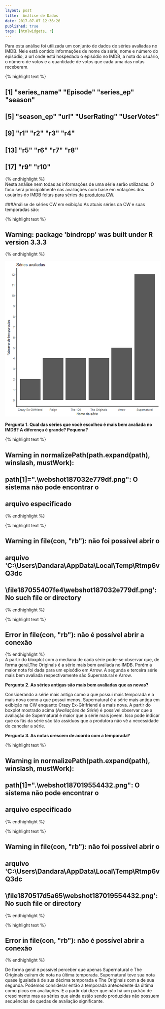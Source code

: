 ```yaml
---
layout: post
title:  Análise de Dados
date: 2017-07-07 12:36:26
published: true
tags: [htmlwidgets, r]
---
```






Para esta análise foi utilizada um conjunto de dados de séries avaliadas no IMDB. Nele está contido informações de nome da série, nome e número do episódio, a url onde está hospedado o episódio no IMDB, a nota do usuário, o número de votos e a quantidade de votos que cada uma das notas receberam.

{% highlight text %}
##  [1] "series_name" "Episode"     "series_ep"   "season"     
##  [5] "season_ep"   "url"         "UserRating"  "UserVotes"  
##  [9] "r1"          "r2"          "r3"          "r4"         
## [13] "r5"          "r6"          "r7"          "r8"         
## [17] "r9"          "r10"
{% endhighlight %}
</br>Nesta análise nem todas as informações de uma série serão utilizadas. O foco será principalmente nas avaliações com base em votações dos usuários do IMDB feitas para séries da [produtora CW](https://en.wikipedia.org/wiki/The_CW).

###Análise de séries CW em exibição
As atuais séries da CW e suas temporadas são:


{% highlight text %}
## Warning: package 'bindrcpp' was built under R version 3.3.3
{% endhighlight %}

![plot of chunk unnamed-chunk-3](/figure/source/primeira-postagem/2017-07-07-primeiro-post/unnamed-chunk-3-1.png)

**Pergunta 1. Qual das séries que você escolheu é mais bem avaliada no IMDB? A diferença é grande? Pequena?**

{% highlight text %}
## Warning in normalizePath(path.expand(path), winslash, mustWork):
## path[1]=".\webshot187032e779df.png": O sistema não pode encontrar o
## arquivo especificado
{% endhighlight %}



{% highlight text %}
## Warning in file(con, "rb"): não foi possível abrir o
## arquivo 'C:\Users\Dandara\AppData\Local\Temp\Rtmp6vQ3dc
## \file187055407fe4\webshot187032e779df.png': No such file or directory
{% endhighlight %}



{% highlight text %}
## Error in file(con, "rb"): não é possível abrir a conexão
{% endhighlight %}
</br> A partir do bloxplot com a mediana de cada série pode-se observar que, de forma geral,The Originals é a série mais bem avaliada no IMDB. Porém a maior nota foi dada para um episódio em Arrow. A segunda e terceira série mais bem avaliada respectivamente são Supernatural e Arrow.

**Pergunta 2. As séries antigas são mais bem avaliadas que as novas?**

Considerando a série mais antiga como a que possui mais temporada e a mais nova como a que possui menos, Supernatural é a série mais antiga em exibição na CW enquanto Crazy Ex-Girlfriend é a mais nova. A partir do boxplot mostrado acima (*Avaliações de Série*) é possível observar que a avaliação de Supernatural é maior que a série mais jovem. Isso pode indicar que os fãs da série são tão assíduos que a produtora não vê a necessidade de cancelar a série. 

**Pergunta 3. As notas crescem de acordo com a temporada?**

{% highlight text %}
## Warning in normalizePath(path.expand(path), winslash, mustWork):
## path[1]=".\webshot187019554432.png": O sistema não pode encontrar o
## arquivo especificado
{% endhighlight %}



{% highlight text %}
## Warning in file(con, "rb"): não foi possível abrir o
## arquivo 'C:\Users\Dandara\AppData\Local\Temp\Rtmp6vQ3dc
## \file1870517d5a65\webshot187019554432.png': No such file or directory
{% endhighlight %}



{% highlight text %}
## Error in file(con, "rb"): não é possível abrir a conexão
{% endhighlight %}

De forma geral é possível perceber que apenas Supernatural e The Originals caíram de nota na última temporada. Supernatural teve sua nota quase igualada à de sua décima temporada e The Originals com a de sua segunda. Podemos considerar então a temporada antecedente da última como picos em avaliações. E a partir daí dizer que não há um padrão de crescimento mas as séries que ainda estão sendo produzidas não possuem sequências de quedas de avaliação significante.
